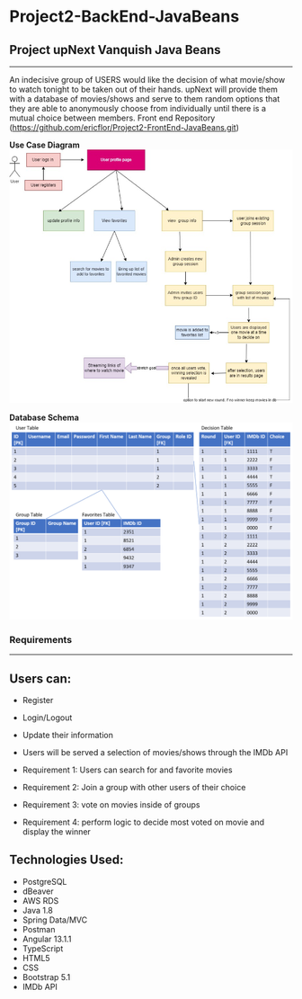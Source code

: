 # Project2-BackEnd-JavaBeans

## Project upNext Vanquish Java Beans

---

An indecisive group of USERS would like the decision of what movie/show to watch tonight to be taken out of their hands. upNext will provide them with a database of movies/shows and serve to them random options that they are able to anonymously choose from individually until there is a mutual choice between members.
 Front end Repository (https://github.com/ericflor/Project2-FrontEnd-JavaBeans.git)

**Use Case Diagram**
![](./imgs/project2-user-flow.jpg)

**Database Schema**
![](./imgs/Schema.png)

### Requirements

---

## Users can:

- Register

- Login/Logout

- Update their information

- Users will be served a selection of movies/shows through the IMDb API

- Requirement 1: Users can search for and favorite movies

- Requirement 2: Join a group with other users of their choice

- Requirement 3: vote on movies inside of groups

- Requirement 4: perform logic to decide most voted on movie and display the winner

## Technologies Used:

- PostgreSQL
- dBeaver
- AWS RDS 
- Java 1.8
- Spring Data/MVC
- Postman
- Angular 13.1.1
- TypeScript
- HTML5
- CSS
- Bootstrap 5.1
- IMDb API
